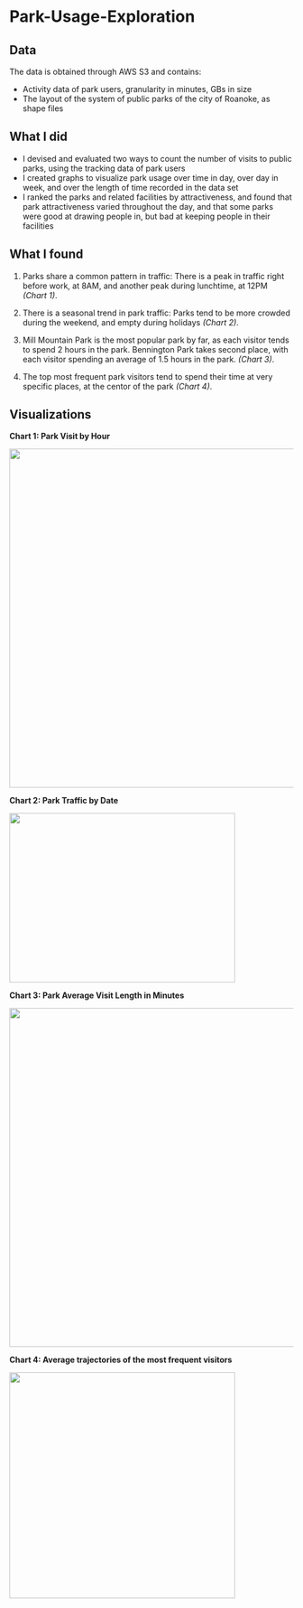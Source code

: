 # Park-Usage-Exploration

## Data 

The data is obtained through AWS S3 and contains:

* Activity data of park users, granularity in minutes, GBs in size
* The layout of the system of public parks of the city of Roanoke, as shape files

## What I did

* I devised and evaluated two ways to count the number of visits to public parks, using the tracking data of park users
* I created graphs to visualize park usage over time in day, over day in week, and over the length of time recorded in the data set
* I ranked the parks and related facilities by attractiveness, and found that park attractiveness varied throughout the day, and that some parks were good at drawing people in, but bad at keeping people in their facilities

## What I found

1. Parks share a common pattern in traffic: There is a peak in traffic right before work, at 8AM, and another peak during lunchtime, at 12PM *(Chart 1)*.

2. There is a seasonal trend in park traffic: Parks tend to be more crowded during the weekend, and empty during holidays *(Chart 2)*.

3. Mill Mountain Park is the most popular park by far, as each visitor tends to spend 2 hours in the park. Bennington Park takes second place, with each visitor spending an average of 1.5 hours in the park. *(Chart 3)*.

4. The top most frequent park visitors tend to spend their time at very specific places, at the centor of the park *(Chart 4)*.

## Visualizations

**Chart 1: Park Visit by Hour**

<img src="https://user-images.githubusercontent.com/20875827/107004523-43a09800-6743-11eb-9740-73306502d8f8.PNG" width="1200" height="600">

**Chart 2: Park Traffic by Date**

<img src="https://user-images.githubusercontent.com/20875827/107003947-6aaa9a00-6742-11eb-9c99-cddb11787106.PNG" width="400" height="300">

**Chart 3: Park Average Visit Length in Minutes**

<img src="https://user-images.githubusercontent.com/20875827/107004117-ae050880-6742-11eb-9200-781d02dcbf57.PNG" width="600" height="600">

**Chart 4: Average trajectories of the most frequent visitors**

<img src="https://user-images.githubusercontent.com/20875827/107003379-86617080-6741-11eb-9002-b0dff02477e0.PNG" width="400" height="400">
